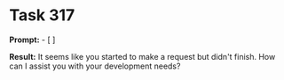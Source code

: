 # Task 317

**Prompt:** - [ ]

**Result:**
It seems like you started to make a request but didn't finish. How can I assist you with your development needs?
